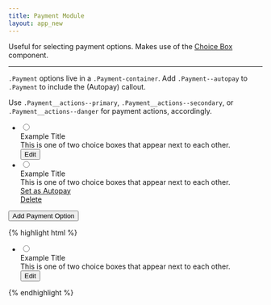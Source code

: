 ```yaml
---
title: Payment Module
layout: app_new
---
```


<p class="t-4">Useful for selecting payment options. Makes use of the <a href="{{site.baseurl}}/components/choice-box/">Choice Box</a> component.</p>

<hr />

<p><code>.Payment</code> options live in a <code>.Payment-container</code>. Add <code>.Payment--autopay</code> to <code>.Payment</code> to include the <span class="t-c-o300 t-bold">(Autopay)</span> callout.</p>

<p>Use <code>.Payment__actions--primary</code>, <code>.Payment__actions--secondary</code>, or <code>.Payment__actions--danger</code> for payment actions, accordingly.</p>

<div class="Payment-container m-bottom-5">
	<ul>
		<li class="Payment Payment--autopay ChoiceBox">
			<input type="radio" class="ChoiceBox__radio"
				name="example" id="example" value="example" />
			<label for="example" class="ChoiceBox__label">
				<div class="ChoiceBox__title">
					Example Title
				</div>
				<div class="ChoiceBox__content">
					This is one of two choice boxes that appear
					next to each other.
					<div class="Payment__actions">
						<button class="Button Button--text Payment__actions--primary" data-remodal-target="test-modal">Edit</button>
					</div>
				</div>
			</label>
		</li>
		<li class="Payment ChoiceBox">
			<input type="radio" class="ChoiceBox__radio"
				name="example" id="example2" value="example" />
			<label for="example2" class="ChoiceBox__label">
				<div class="ChoiceBox__title">
					Example Title
				</div>
				<div class="ChoiceBox__content">
					This is one of two choice boxes that appear
					next to each other.
					<div class="Payment__actions">
						<a href="javascript:void(0)" class="Button Button--text Payment__actions--primary">Set as Autopay</a><br />
						<a href="javascript:void(0)" class="Button Button--text Payment__actions--danger">Delete</a>
					</div>
				</div>
			</label>
		</li>
	</ul>
	<button class="Button Button--block">Add Payment Option</button>
</div>

{% highlight html %}
<div class="Payment-container">
	<ul>
		<li class="Payment Payment--autopay ChoiceBox">
			<input type="radio" class="ChoiceBox__radio"
				name="example" id="example" value="example" />
			<label for="example" class="ChoiceBox__label">
				<div class="ChoiceBox__title">
					Example Title
				</div>
				<div class="ChoiceBox__content">
					This is one of two choice boxes that appear
					next to each other.
					<div class="Payment__actions">
						<button class="Button Button--text Payment__actions--primary" data-remodal-target="test-modal">Edit</button>
					</div>
				</div>
			</label>
		</li>
	</ul>
</div>
{% endhighlight %}
